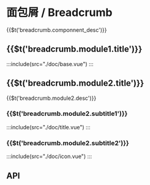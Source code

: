 # 面包屑 / Breadcrumb

<span>{{$t('breadcrumb.componnent_desc')}}</span>

## <span>{{$t('breadcrumb.module1.title')}}</span>

:::include(src="./doc/base.vue")
:::

## <span>{{$t('breadcrumb.module2.title')}}</span>

<span>{{$t('breadcrumb.module2.desc')}}</span>

### <span>{{$t('breadcrumb.module2.subtitle1')}}</span>

:::include(src="./doc/title.vue")
:::

### <span>{{$t('breadcrumb.module2.subtitle2')}}</span>

:::include(src="./doc/icon.vue")
:::

## API

<api-doc name="Breadcrumb" :doc="require('./api.json')"></api-doc>
<api-doc name="BreadcrumbItem" :doc="require('../breadcrumb-item/api.json')"></api-doc>
